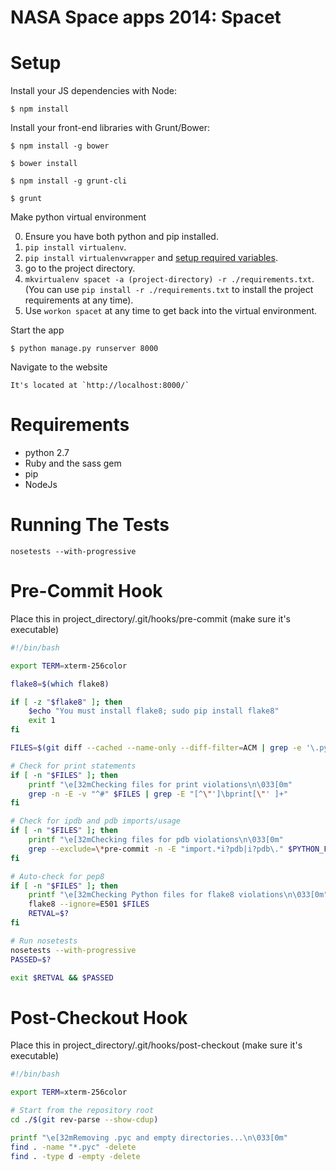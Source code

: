 NASA Space apps 2014: Spacet
============================

Setup
=====

Install your JS dependencies with Node:

    $ npm install

Install your front-end libraries with Grunt/Bower:

	$ npm install -g bower

    $ bower install

    $ npm install -g grunt-cli

    $ grunt

Make python virtual environment

0. Ensure you have both python and pip installed.
1. `pip install virtualenv`.
2. `pip install virtualenvwrapper` and [setup required variables](http://virtualenvwrapper.readthedocs.org/en/latest/install.html).
3. go to the project directory.
4. `mkvirtualenv spacet -a (project-directory) -r ./requirements.txt`. (You can use `pip install -r ./requirements.txt` to install the project requirements at any time).
5. Use `workon spacet` at any time to get back into the virtual environment.

Start the app

    $ python manage.py runserver 8000

Navigate to the website

    It's located at `http://localhost:8000/`

Requirements
============

* python 2.7
* Ruby and the sass gem
* pip
* NodeJs


Running The Tests
=================
`nosetests --with-progressive`

Pre-Commit Hook
===============

Place this in project_directory/.git/hooks/pre-commit (make sure it's executable)
```bash
#!/bin/bash

export TERM=xterm-256color

flake8=$(which flake8)

if [ -z "$flake8" ]; then
    $echo "You must install flake8; sudo pip install flake8"
    exit 1
fi

FILES=$(git diff --cached --name-only --diff-filter=ACM | grep -e '\.py$')

# Check for print statements
if [ -n "$FILES" ]; then
    printf "\e[32mChecking files for print violations\n\033[0m"
    grep -n -E -v "^#" $FILES | grep -E "[^\"']\bprint[\"' ]+"
fi

# Check for ipdb and pdb imports/usage
if [ -n "$FILES" ]; then
    printf "\e[32mChecking files for pdb violations\n\033[0m"
    grep --exclude=\*pre-commit -n -E "import.*i?pdb|i?pdb\." $PYTHON_FILES
fi

# Auto-check for pep8
if [ -n "$FILES" ]; then
    printf "\e[32mChecking Python files for flake8 violations\n\033[0m"
    flake8 --ignore=E501 $FILES
    RETVAL=$?
fi

# Run nosetests
nosetests --with-progressive
PASSED=$?

exit $RETVAL && $PASSED
```

Post-Checkout Hook
==================
Place this in project_directory/.git/hooks/post-checkout (make sure it's executable)

```bash
#!/bin/bash

export TERM=xterm-256color

# Start from the repository root
cd ./$(git rev-parse --show-cdup)

printf "\e[32mRemoving .pyc and empty directories...\n\033[0m"
find . -name "*.pyc" -delete
find . -type d -empty -delete
```

